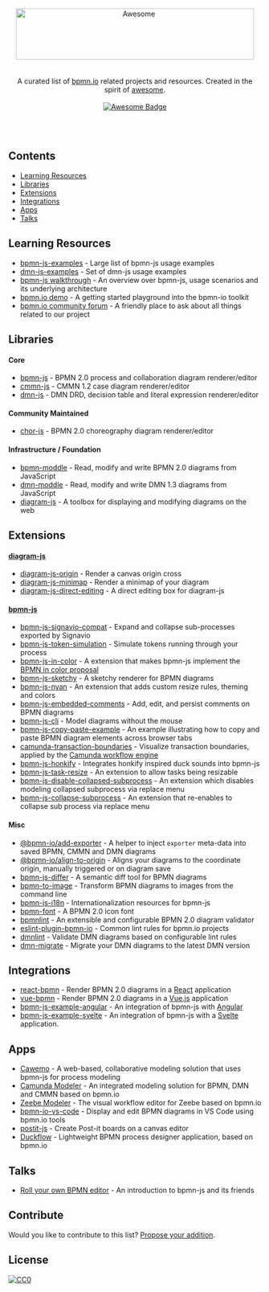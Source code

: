 <div align="center">
  <br>
  <br>
  <img width="474" height="102" src="https://github.com/bpmn-io/awesome-bpmn-io/raw/master/media/logo.svg?sanitize=true" alt="Awesome">
  <br>
  <br><br>
  A curated list of <a href="https://bpmn.io">bpmn.io</a> related projects and resources. Created in the spirit of <a href="https://github.com/sindresorhus/awesome">awesome</a>.
  <br><br>
  <a href="https://github.com/sindresorhus/awesome"><img src="https://cdn.staticaly.com/gh/sindresorhus/awesome/d7305f38d29fed78fa85652e3a63e154dd8e8829/media/badge.svg" alt="Awesome Badge" /></a>

  <br><br>
</div>

## Contents

* [Learning Resources](#learning-resources)
* [Libraries](#libraries)
* [Extensions](#extensions)
* [Integrations](#integrations)
* [Apps](#apps)
* [Talks](#talks)


## Learning Resources

* [bpmn-js-examples](https://github.com/bpmn-io/bpmn-js-examples) - Large list of bpmn-js usage examples
* [dmn-js-examples](https://github.com/bpmn-io/dmn-js-examples) - Set of dmn-js usage examples
* [bpmn-js walkthrough](https://bpmn.io/toolkit/bpmn-js/walkthrough/) - An overview over bpmn-js, usage scenarios and its underlying architecture
* [bpmn.io demo](https://demo.bpmn.io/) - A getting started playground into the bpmn-io toolkit
* [bpmn.io community forum](https://forum.bpmn.io/) - A friendly place to ask about all things related to our project


## Libraries

#### Core

* [bpmn-js](https://github.com/bpmn-io/bpmn-js) - BPMN 2.0 process and collaboration diagram renderer/editor
* [cmmn-js](https://github.com/bpmn-io/cmmn-js) - CMMN 1.2 case diagram renderer/editor
* [dmn-js](https://github.com/bpmn-io/dmn-js) - DMN DRD, decision table and literal expression renderer/editor

#### Community Maintained

* [chor-js](https://github.com/jan-ladleif/chor-js) - BPMN 2.0 choreography diagram renderer/editor

#### Infrastructure / Foundation

* [bpmn-moddle](https://github.com/bpmn-io/bpmn-moddle) - Read, modify and write BPMN 2.0 diagrams from JavaScript
* [dmn-moddle](https://github.com/bpmn-io/dmn-moddle) - Read, modify and write DMN 1.3 diagrams from JavaScript
* [diagram-js](https://github.com/bpmn-io/diagram-js) - A toolbox for displaying and modifying diagrams on the web


## Extensions

#### [diagram-js](https://github.com/bpmn-io/diagram-js)

* [diagram-js-origin](https://github.com/bpmn-io/diagram-js-origin) - Render a canvas origin cross
* [diagram-js-minimap](https://github.com/bpmn-io/diagram-js-minimap) - Render a minimap of your diagram
* [diagram-js-direct-editing](https://github.com/bpmn-io/diagram-js-direct-editing) - A direct editing box for diagram-js

#### [bpmn-js](https://github.com/bpmn-io/bpmn-js)

* [bpmn-js-signavio-compat](https://github.com/bpmn-io/bpmn-js-signavio-compat) - Expand and collapse sub-processes exported by Signavio
* [bpmn-js-token-simulation](https://github.com/bpmn-io/bpmn-js-token-simulation) - Simulate tokens running through your process
* [bpmn-js-in-color](https://github.com/bpmn-io/bpmn-js-in-color) - A extension that makes bpmn-js implement the [BPMN in color proposal](https://github.com/bpmn-miwg/bpmn-in-color)
* [bpmn-js-sketchy](https://github.com/bpmn-io/bpmn-js-sketchy) - A sketchy renderer for BPMN diagrams
* [bpmn-js-nyan](https://github.com/bpmn-io/bpmn-js-nyan) - An extension that adds custom resize rules, theming and colors
* [bpmn-js-embedded-comments](https://github.com/bpmn-io/bpmn-js-embedded-comments) - Add, edit, and persist comments on BPMN diagrams
* [bpmn-js-cli](https://github.com/bpmn-io/bpmn-js-cli) - Model diagrams without the mouse
* [bpmn-js-copy-paste-example](https://github.com/nikku/bpmn-js-copy-paste-example) - An example illustrating how to copy and paste BPMN diagram elements across browser tabs
* [camunda-transaction-boundaries](https://github.com/bpmn-io/camunda-transaction-boundaries) - Visualize transaction boundaries, applied by the [Camunda workflow engine](https://camunda.com/)
* [bpmn-js-honkify](https://github.com/pinussilvestrus/bpmn-js-honkify) - Integrates honkify inspired duck sounds into bpmn-js
* [bpmn-js-task-resize](https://github.com/ElCondor1969/bpmn-js-task-resize) - An extension to allow tasks being resizable 
* [bpmn-js-disable-collapsed-subprocess](https://github.com/bpmn-io/bpmn-js-disable-collapsed-subprocess) - An extension which disables modeling collapsed subprocess via replace menu
* [bpmn-js-collapse-subprocess](https://github.com/bpmn-io/bpmn-js-collapse-subprocess) - An extension that re-enables to collapse sub process via replace menu

#### Misc

* [@bpmn-io/add-exporter](https://github.com/bpmn-io/add-exporter) - A helper to inject `exporter` meta-data into saved BPMN, CMMN and DMN diagrams
* [@bpmn-io/align-to-origin](https://github.com/bpmn-io/align-to-origin) - Aligns your diagrams to the coordinate origin, manually triggered or on diagram save
* [bpmn-js-differ](https://github.com/bpmn-io/bpmn-js-differ) - A semantic diff tool for BPMN diagrams
* [bpmn-to-image](https://github.com/bpmn-io/bpmn-to-image) - Transform BPMN diagrams to images from the command line
* [bpmn-js-i18n](https://github.com/bpmn-io/bpmn-js-i18n) - Internationalization resources for bpmn-js
* [bpmn-font](https://github.com/bpmn-io/bpmn-font) - A BPMN 2.0 icon font
* [bpmnlint](https://github.com/bpmn-io/bpmnlint) - An extensible and configurable BPMN 2.0 diagram validator
* [eslint-plugin-bpmn-io](https://github.com/bpmn-io/eslint-plugin-bpmn-io) - Common lint rules for bpmn.io projects
* [dmnlint](https://github.com/bpmn-io/dmnlint) - Validate DMN diagrams based on configurable lint rules
* [dmn-migrate](https://github.com/bpmn-io/dmn-migrate) - Migrate your DMN diagrams to the latest DMN version


## Integrations

* [react-bpmn](https://github.com/bpmn-io/react-bpmn) - Render BPMN 2.0 diagrams in a [React](https://reactjs.org/) application
* [vue-bpmn](https://github.com/bpmn-io/vue-bpmn) - Render BPMN 2.0 diagrams in a [Vue.js](https://vuejs.org) application
* [bpmn-js-example-angular](https://github.com/bpmn-io/bpmn-js-example-angular) - An integration of bpmn-js with [Angular](https://angular.io/)
* [bpmn-js-example-svelte](https://github.com/bpmn-io/bpmn-js-example-svelte) - An integration of bpmn-js with a [Svelte](https://svelte.dev) application.


## Apps

* [Cawemo](https://cawemo.com/) - A web-based, collaborative modeling solution that uses bpmn-js for process modeling
* [Camunda Modeler](https://github.com/camunda/camunda-modeler) - An integrated modeling solution for BPMN, DMN and CMMN based on bpmn.io
* [Zeebe Modeler](https://github.com/zeebe-io/zeebe-modeler) - The visual workflow editor for Zeebe based on bpmn.io
* [bpmn-io-vs-code](https://github.com/bpmn-io/vs-code-bpmn-io) - Display and edit BPMN diagrams in VS Code using bpmn.io tools
* [postit-js](https://github.com/pinussilvestrus/postit-js) - Create Post-it boards on a canvas editor
* [Duckflow](https://duckflow.app) - Lightweight BPMN process designer application, based on bpmn.io

## Talks

* [Roll your own BPMN editor](https://github.com/nikku/roll-your-own-bpmn-editor) - An introduction to bpmn-js and its friends


## Contribute

Would you like to contribute to this list? [Propose your addition](https://github.com/bpmn-io/awesome-bpmn-io/edit/master/README.md).


## License

[![CC0](http://mirrors.creativecommons.org/presskit/buttons/88x31/svg/cc-zero.svg)](https://creativecommons.org/publicdomain/zero/1.0/)
